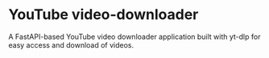 # YouTube video-downloader
 A FastAPI-based YouTube video downloader application built with yt-dlp for easy access and download of videos.
